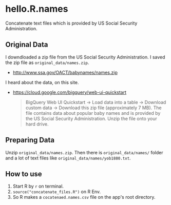 hello.R.names
=============

Concatenate text files which is provided by US Social Security Administration.


Original Data
-------------

I downdloaded a zip file from the US Social Security Administration.
I saved the zip file as `original_data/names.zip`.

- http://www.ssa.gov/OACT/babynames/names.zip

I heard about the data, on this site.

- https://cloud.google.com/bigquery/web-ui-quickstart

    > BigQuery Web UI Quickstart -> Load data into a table ->
    Download custom data ->  Download this zip file (approximately 7 MB).
    The file contains data about popular baby names and is provided by
    the US Social Security Administration. Unzip the file onto your hard drive.


Preparing Data
--------------

Unzip `original_data/names.zip`.
Then there is `original_data/names/` folder and a lot of text files
like `original_data/names/yob1880.txt`.


How to use
----------

1. Start R by `r` on terminal.
2. `source("concatenate_files.R")` on R Env.
3. So R makes a `cocatenaed.names.csv` file on the app's root directory.
